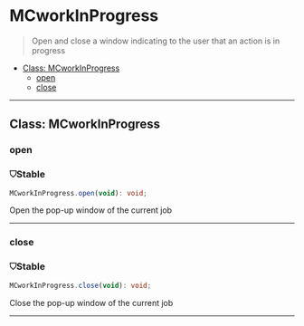 # MCworkInProgress

> Open and close a window indicating to the user that an action is in progress

- [Class: MCworkInProgress](#class%3A-mcworkinprogress)
  - [open](#open)
  - [close](#close)
---

## Class: MCworkInProgress

### open
<div class="stab stable">
	<h3><span>⛉</span>Stable</h3>
</div>

``` ts
MCworkInProgress.open(void): void;
```
Open the pop-up window of the current job

---
### close
<div class="stab stable">
	<h3><span>⛉</span>Stable</h3>
</div>

``` ts
MCworkInProgress.close(void): void;
```
Close the pop-up window of the current job

---